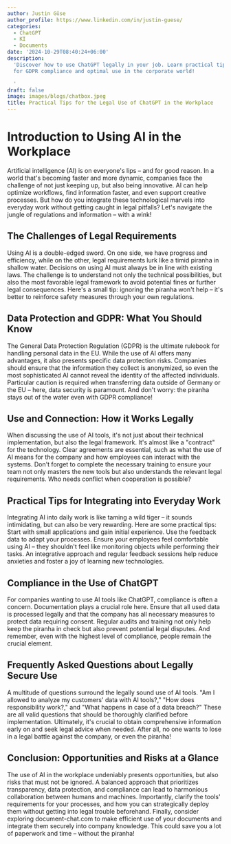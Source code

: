 ```yaml
---
author: Justin Güse
author_profile: https://www.linkedin.com/in/justin-guese/
categories:
  - ChatGPT
  - KI
  - Documents
date: '2024-10-29T08:40:24+06:00'
description:
  'Discover how to use ChatGPT legally in your job. Learn practical tips
  for GDPR compliance and optimal use in the corporate world!

  '
draft: false
image: images/blogs/chatbox.jpeg
title: Practical Tips for the Legal Use of ChatGPT in the Workplace
---
```


# Introduction to Using AI in the Workplace

Artificial intelligence (AI) is on everyone's lips – and for good reason. In a world that's becoming faster and more dynamic, companies face the challenge of not just keeping up, but also being innovative. AI can help optimize workflows, find information faster, and even support creative processes. But how do you integrate these technological marvels into everyday work without getting caught in legal pitfalls? Let's navigate the jungle of regulations and information – with a wink!

## The Challenges of Legal Requirements

Using AI is a double-edged sword. On one side, we have progress and efficiency, while on the other, legal requirements lurk like a timid piranha in shallow water. Decisions on using AI must always be in line with existing laws. The challenge is to understand not only the technical possibilities, but also the most favorable legal framework to avoid potential fines or further legal consequences. Here's a small tip: ignoring the piranha won't help – it's better to reinforce safety measures through your own regulations.

## Data Protection and GDPR: What You Should Know

The General Data Protection Regulation (GDPR) is the ultimate rulebook for handling personal data in the EU. While the use of AI offers many advantages, it also presents specific data protection risks. Companies should ensure that the information they collect is anonymized, so even the most sophisticated AI cannot reveal the identity of the affected individuals. Particular caution is required when transferring data outside of Germany or the EU – here, data security is paramount. And don't worry: the piranha stays out of the water even with GDPR compliance!

## Use and Connection: How it Works Legally

When discussing the use of AI tools, it's not just about their technical implementation, but also the legal framework. It's almost like a "contract" for the technology. Clear agreements are essential, such as what the use of AI means for the company and how employees can interact with the systems. Don't forget to complete the necessary training to ensure your team not only masters the new tools but also understands the relevant legal requirements. Who needs conflict when cooperation is possible?

## Practical Tips for Integrating into Everyday Work

Integrating AI into daily work is like taming a wild tiger – it sounds intimidating, but can also be very rewarding. Here are some practical tips: Start with small applications and gain initial experience. Use the feedback data to adapt your processes. Ensure your employees feel comfortable using AI – they shouldn't feel like monitoring objects while performing their tasks. An integrative approach and regular feedback sessions help reduce anxieties and foster a joy of learning new technologies.

## Compliance in the Use of ChatGPT

For companies wanting to use AI tools like ChatGPT, compliance is often a concern. Documentation plays a crucial role here. Ensure that all used data is processed legally and that the company has all necessary measures to protect data requiring consent. Regular audits and training not only help keep the piranha in check but also prevent potential legal disputes. And remember, even with the highest level of compliance, people remain the crucial element.

## Frequently Asked Questions about Legally Secure Use

A multitude of questions surround the legally sound use of AI tools. "Am I allowed to analyze my customers' data with AI tools?," "How does responsibility work?," and "What happens in case of a data breach?" These are all valid questions that should be thoroughly clarified before implementation. Ultimately, it's crucial to obtain comprehensive information early on and seek legal advice when needed. After all, no one wants to lose in a legal battle against the company, or even the piranha!

## Conclusion: Opportunities and Risks at a Glance

The use of AI in the workplace undeniably presents opportunities, but also risks that must not be ignored. A balanced approach that prioritizes transparency, data protection, and compliance can lead to harmonious collaboration between humans and machines. Importantly, clarify the tools' requirements for your processes, and how you can strategically deploy them without getting into legal trouble beforehand. Finally, consider exploring document-chat.com to make efficient use of your documents and integrate them securely into company knowledge. This could save you a lot of paperwork and time – without the piranha!

